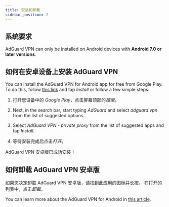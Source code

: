 ```yaml
---
title: 安装和卸载
sidebar_position: 2
---
```


## 系统要求

AdGuard VPN can only be installed on Android devices with **Android 7.0 or later versions**.

## 如何在安卓设备上安装 AdGuard VPN

You can install the AdGuard VPN for Android app for free from Google Play. To do this, follow [this link](https://play.google.com/store/apps/details?id=com.adguard.vpn) and tap *Install* or follow a few simple steps:

1. 打开您设备中的 *Google Play*，点击屏幕顶部的*搜索*。

2. Next, in the search bar, start typing *AdGuard* and select *adguard vpn* from the list of suggested options.

3. Select *AdGuard VPN - private proxy* from the list of suggested apps and tap *Install*.

4. 等待安装完成后点击*打开*。

AdGuard VPN 安卓版已成功安装！

## 如何卸载 AdGuard VPN 安卓版

如果您决定卸载 AdGuard VPN 安卓版，请找到此应用的图标并长按。 在打开的列表中，点击*卸载*。

You can learn more about the AdGuard VPN for Android in [this article](/adguard-vpn-for-android/overview).
